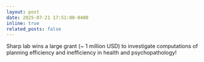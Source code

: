 ```yaml
---
layout: post
date: 2025-07-21 17:51:00-0400
inline: true
related_posts: false
---
```


Sharp lab wins a large grant (~ 1 million USD) to investigate computations of planning efficiency and inefficiency in health and psychopathology!
